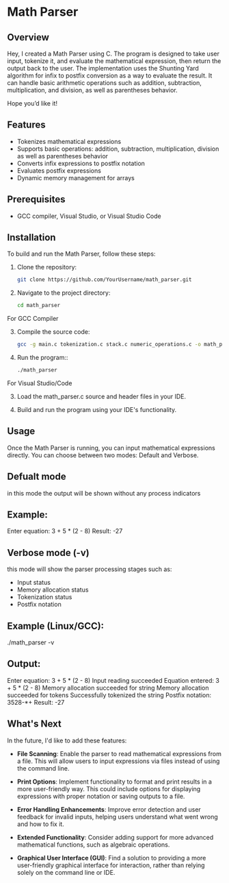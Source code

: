# Math Parser

## Overview

Hey, I created a Math Parser using C. The program is designed to take user input, tokenize it, and evaluate the mathematical expression, then return the output back to the user. The implementation uses the Shunting Yard algorithm for infix to postfix conversion as a way to evaluate the result. It can handle basic arithmetic operations such as addition, subtraction, multiplication, and division, as well as parentheses behavior.

Hope you’d like it!

## Features
- Tokenizes mathematical expressions
- Supports basic operations: addition, subtraction, multiplication, division as well as parentheses behavior
- Converts infix expressions to postfix notation
- Evaluates postfix expressions
- Dynamic memory management for arrays

## Prerequisites
- GCC compiler, Visual Studio, or Visual Studio Code

## Installation
To build and run the Math Parser, follow these steps:

1. Clone the repository:
   ```bash
   git clone https://github.com/YourUsername/math_parser.git
   
2. Navigate to the project directory:
   ```bash
   cd math_parser

For GCC Compiler

3. Compile the source code:
   ```bash
   gcc -g main.c tokenization.c stack.c numeric_operations.c -o math_parser

4. Run the program::
   ```bash
   ./math_parser

For Visual Studio/Code

3. Load the math_parser.c source and header files in your IDE.

4. Build and run the program using your IDE's functionality.

## Usage
Once the Math Parser is running, you can input mathematical expressions directly. You can choose between two modes: Default and Verbose. 
## Defualt mode
in this mode the output will be shown without any process indicators
## Example:
Enter equation: 3 + 5 * (2 - 8)
Result: -27
## Verbose mode (-v)
   this mode will show the parser processing stages such as:
   - Input status
   - Memory allocation status
   - Tokenization status
   - Postfix notation

## Example (Linux/GCC):
./math_parser -v

## Output:
Enter equation: 3 + 5 * (2 - 8)
Input reading succeeded
Equation entered: 3 + 5 * (2 - 8)
Memory allocation succeeded for string
Memory allocation succeeded for tokens
Successfully tokenized the string
Postfix notation: 3528-*+
Result: -27

## What's Next
In the future, I'd like to add these features:

- **File Scanning**: Enable the parser to read mathematical expressions from a file. This will allow users to input expressions via files instead of using the command line.

- **Print Options**: Implement functionality to format and print results in a more user-friendly way. This could include options for displaying expressions with proper notation or saving outputs to a file.

- **Error Handling Enhancements**: Improve error detection and user feedback for invalid inputs, helping users understand what went wrong and how to fix it.

- **Extended Functionality**: Consider adding support for more advanced mathematical functions, such as algebraic operations.

- **Graphical User Interface (GUI)**: Find a solution to providing a more user-friendly graphical interface for interaction, rather than relying solely on the command line or IDE.




  

